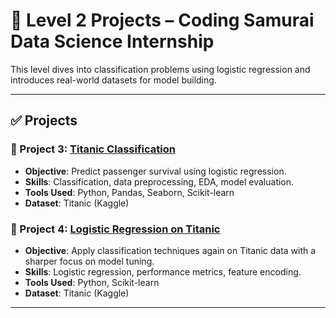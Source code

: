 # 🚢 Level 2 Projects – Coding Samurai Data Science Internship

This level dives into classification problems using logistic regression and introduces real-world datasets for model building.

---

## ✅ Projects

### 📌 Project 3: [Titanic Classification](.Project3_Titanic_Classification)
- **Objective**: Predict passenger survival using logistic regression.
- **Skills**: Classification, data preprocessing, EDA, model evaluation.
- **Tools Used**: Python, Pandas, Seaborn, Scikit-learn
- **Dataset**: Titanic (Kaggle)

### 📌 Project 4: [Logistic Regression on Titanic](./Project4_Logistic_Titanic)
- **Objective**: Apply classification techniques again on Titanic data with a sharper focus on model tuning.
- **Skills**: Logistic regression, performance metrics, feature encoding.
- **Tools Used**: Python, Scikit-learn
- **Dataset**: Titanic (Kaggle)

---
